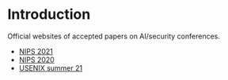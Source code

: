 # Introduction

Official websites of accepted papers on AI/security conferences.

- [NIPS 2021](https://papers.nips.cc/paper/2021)
- [NIPS 2020](https://papers.nips.cc/paper/2020)
- [USENIX summer 21](https://www.usenix.org/conference/usenixsecurity21/summer-accepted-papers)
  
